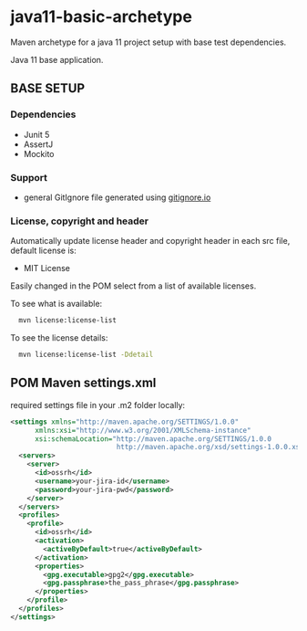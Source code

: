 # java11-basic-archetype

Maven archetype for a java 11 project setup with base test dependencies.

Java 11 base application.

## BASE SETUP

### Dependencies

* Junit 5
* AssertJ
* Mockito

### Support

* general GitIgnore file generated using [gitignore.io](https://www.gitignore.io)

### License, copyright and header

Automatically update license header and copyright header in each src file, default license is:

* MIT License

Easily changed in the POM select from a list of available licenses.

To see what is available:

```bash
  mvn license:license-list
```

To see the license details:

```bash
  mvn license:license-list -Ddetail
```

## POM Maven settings.xml

required settings file in your .m2 folder locally:

```xml
<settings xmlns="http://maven.apache.org/SETTINGS/1.0.0"
      xmlns:xsi="http://www.w3.org/2001/XMLSchema-instance"
      xsi:schemaLocation="http://maven.apache.org/SETTINGS/1.0.0
                          http://maven.apache.org/xsd/settings-1.0.0.xsd">
  <servers>
    <server>
      <id>ossrh</id>
      <username>your-jira-id</username>
      <password>your-jira-pwd</password>
    </server>
  </servers>
  <profiles>
    <profile>
      <id>ossrh</id>
      <activation>
        <activeByDefault>true</activeByDefault>
      </activation>
      <properties>
        <gpg.executable>gpg2</gpg.executable>
        <gpg.passphrase>the_pass_phrase</gpg.passphrase>
      </properties>
    </profile>
  </profiles>
</settings>
```
